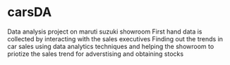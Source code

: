 # carsDA
Data analysis project on maruti suzuki showroom
First hand data is collected by interacting with the sales executives
Finding out the trends in car sales using data analytics techniques and helping the showroom to priotize the sales trend for adverstising and obtaining stocks

